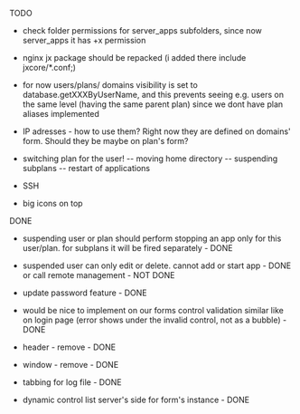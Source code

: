 

TODO

- check folder permissions for server_apps subfolders, since now server_apps it has +x permission

- nginx jx package should be repacked (i added there include jxcore/*.conf;)

- for now users/plans/ domains visibility is set to database.getXXXByUserName, and this prevents seeing  e.g. users on the same level (having the same parent plan)
    since we dont have plan aliases implemented

- IP adresses - how to use them? Right now they are defined on domains' form. Should they be maybe on plan's form?

- switching plan for the user!
    -- moving home directory
    -- suspending subplans
    -- restart of applications

- SSH

- big icons on top

DONE

- suspending user or plan should perform stopping an app only for this user/plan.
   for subplans it will be fired separately - DONE

- suspended user can only edit or delete. cannot add or start app - DONE
    or call remote management - NOT DONE

- update password feature - DONE

- would be nice to implement on our forms control validation similar like on login page
    (error shows under the invalid control, not as a bubble) - DONE


- header - remove - DONE
- window - remove - DONE
- tabbing for log file - DONE
- dynamic control list server's side for form's instance - DONE